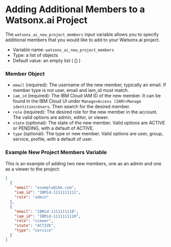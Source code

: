 # Adding Additional Members to a Watsonx.ai Project

The `watsonx_ai_new_project_members` input variable allows you to specify additional members that you would like to add to your Watsonx.ai project.
- Variable name: `watsonx_ai_new_project_members`
- Type: a list of objects
- Default value: an empty list ( [] )

### Member Object
- `email` (required): The username of the new member, typically an email. If member type is not user, email and iam_id must match.
- `iam_id` (required): The IBM Cloud IAM ID of the new member. It can be found in the IBM Cloud UI under `Manage>Access (IAM)>Manage identities>Users`. Then search for the desired member.
- `role` (required): The desired role for the new member in the account. The valid options are admin, editor, or viewer.
- `state` (optional): The state of the new member. Valid options are ACTIVE or PENDING, with a default of ACTIVE.
- `type` (optional): The type or new member. Valid options are user, group, service, profile, with a default of user.

### Example New Project Members Variable
This is an example of adding two new members, one as an admin and one as a viewer to the project:

```json
[
  {
    "email": "example@ibm.com",
    "iam_id": "IBMid-1111111111",
    "role": "admin"
  },
  {
    "email": "IBMid-1111111110",
    "iam_id": "IBMid-1111111110",
    "role": "viewer",
    "state": "ACTIVE",
    "type": "service"
  }
]
```
